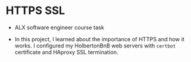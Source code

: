 # HTTPS SSL

- ALX software engineer course task

- In this project, I learned about the importance of HTTPS and how it works. I
configured my HolbertonBnB web servers with `certbot` certificate and HAproxy
SSL termination.
